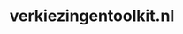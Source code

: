 ---
layout: post
title:  "verkiezingentoolkit.nl"
internal_url:  "/data/verkiezingentoolkit.nl.html"
categories: dutchgov
---